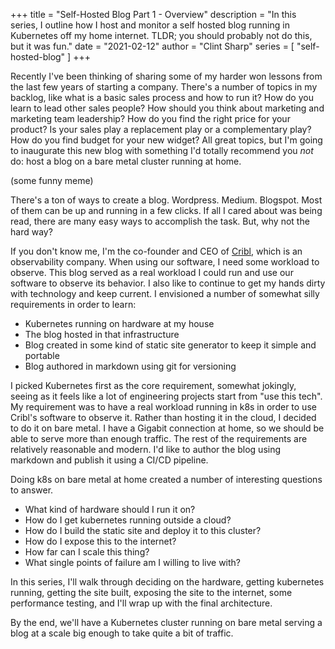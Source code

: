 +++
title = "Self-Hosted Blog Part 1 - Overview"
description = "In this series, I outline how I host and monitor a self hosted blog running in Kubernetes off my home internet. TLDR; you should probably not do this, but it was fun."
date = "2021-02-12"
author = "Clint Sharp"
series = [ "self-hosted-blog" ]
+++

Recently I've been thinking of sharing some of my harder won lessons from the last few years of starting a company. There's a number of topics in my backlog, like what is a basic sales process and how to run it? How do you learn to lead other sales people? How should you think about marketing and marketing team leadership? How do you find the right price for your product? Is your sales play a replacement play or a complementary play? How do you find budget for your new widget? All great topics, but I'm going to inaugurate this new blog with something I'd totally recommend you *not* do: host a blog on a bare metal cluster running at home.

(some funny meme)

There's a ton of ways to create a blog. Wordpress. Medium. Blogspot. Most of them can be up and running in a few clicks. If all I cared about was being read, there are many easy ways to accomplish the task. But, why not the hard way? 

If you don't know me, I'm the co-founder and CEO of [Cribl](https://cribl.io/), which is an observability company. When using our software, I need some workload to observe. This blog served as a real workload I could run and use our software to observe its behavior. I also like to continue to get my hands dirty with technology and keep current. I envisioned a number of somewhat silly requirements in order to learn:

* Kubernetes running on hardware at my house
* The blog hosted in that infrastructure
* Blog created in some kind of static site generator to keep it simple and portable
* Blog authored in markdown using git for versioning

I picked Kubernetes first as the core requirement, somewhat jokingly, seeing as it feels like a lot of engineering projects start from "use this tech". My requirement was to have a real workload running in k8s in order to use Cribl's software to observe it. Rather than hosting it in the cloud, I decided to do it on bare metal. I have a Gigabit connection at home, so we should be able to serve more than enough traffic. The rest of the requirements are relatively reasonable and modern. I'd like to author the blog using markdown and publish it using a CI/CD pipeline. 

Doing k8s on bare metal at home created a number of interesting questions to answer. 

* What kind of hardware should I run it on?
* How do I get kubernetes running outside a cloud?
* How do I build the static site and deploy it to this cluster?
* How do I expose this to the internet?
* How far can I scale this thing?
* What single points of failure am I willing to live with?

In this series, I'll walk through deciding on the hardware, getting kubernetes running, getting the site built, exposing the site to the internet, some performance testing, and I'll wrap up with the final architecture.

By the end, we'll have a Kubernetes cluster running on bare metal serving a blog at a scale big enough to take quite a bit of traffic.
